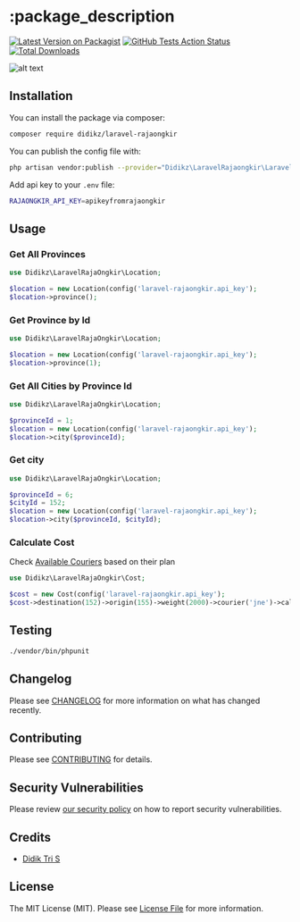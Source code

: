 # :package_description

[![Latest Version on Packagist](https://img.shields.io/packagist/v/:vendor_name/:package_name.svg?style=flat-square)](https://packagist.org/packages/:vendor_name/:package_name)
[![GitHub Tests Action Status](https://img.shields.io/github/workflow/status/:vendor_name/:package_name/run-tests?label=tests)](https://github.com/:vendor_name/:package_name/actions?query=workflow%3Arun-tests+branch%3Amaster)
[![Total Downloads](https://img.shields.io/packagist/dt/:vendor_name/:package_name.svg?style=flat-square)](https://packagist.org/packages/:vendor_name/:package_name)

![alt text](https://banners.beyondco.de/Laravel%20Rajaongkir.png?theme=light&packageName=didikz%2Flaravel-rajaongkir&pattern=ticTacToe&style=style_1&description=Rajaongkir+API+simple+wrapper+for+Laravel&md=1&fontSize=100px&images=truck "Laravel RajaOngkir Logo")


## Installation

You can install the package via composer:

```bash
composer require didikz/laravel-rajaongkir
```

You can publish the config file with:
```bash
php artisan vendor:publish --provider="Didikz\LaravelRajaongkir\LaravelRajaongkirServiceProvider" --tag="config"
```

Add api key to your `.env` file:

```bash
RAJAONGKIR_API_KEY=apikeyfromrajaongkir
```

## Usage

### Get All Provinces
``` php
use Didikz\LaravelRajaOngkir\Location;

$location = new Location(config('laravel-rajaongkir.api_key');
$location->province();
```

### Get Province by Id
``` php
use Didikz\LaravelRajaOngkir\Location;

$location = new Location(config('laravel-rajaongkir.api_key');
$location->province(1);
```

### Get All Cities by Province Id
``` php
use Didikz\LaravelRajaOngkir\Location;

$provinceId = 1;
$location = new Location(config('laravel-rajaongkir.api_key');
$location->city($provinceId);
```

### Get city 
``` php
use Didikz\LaravelRajaOngkir\Location;

$provinceId = 6;
$cityId = 152;
$location = new Location(config('laravel-rajaongkir.api_key');
$location->city($provinceId, $cityId);
```

### Calculate Cost

Check [Available Couriers](https://rajaongkir.com/dokumentasi#daftar-kurir) based on their plan

``` php
use Didikz\LaravelRajaOngkir\Cost;

$cost = new Cost(config('laravel-rajaongkir.api_key');
$cost->destination(152)->origin(155)->weight(2000)->courier('jne')->calculate();
```

## Testing

``` bash
./vendor/bin/phpunit
```

## Changelog

Please see [CHANGELOG](CHANGELOG.md) for more information on what has changed recently.

## Contributing

Please see [CONTRIBUTING](.github/CONTRIBUTING.md) for details.

## Security Vulnerabilities

Please review [our security policy](../../security/policy) on how to report security vulnerabilities.

## Credits

- [Didik Tri S](https://github.com/didikz)

## License

The MIT License (MIT). Please see [License File](LICENSE.md) for more information.

